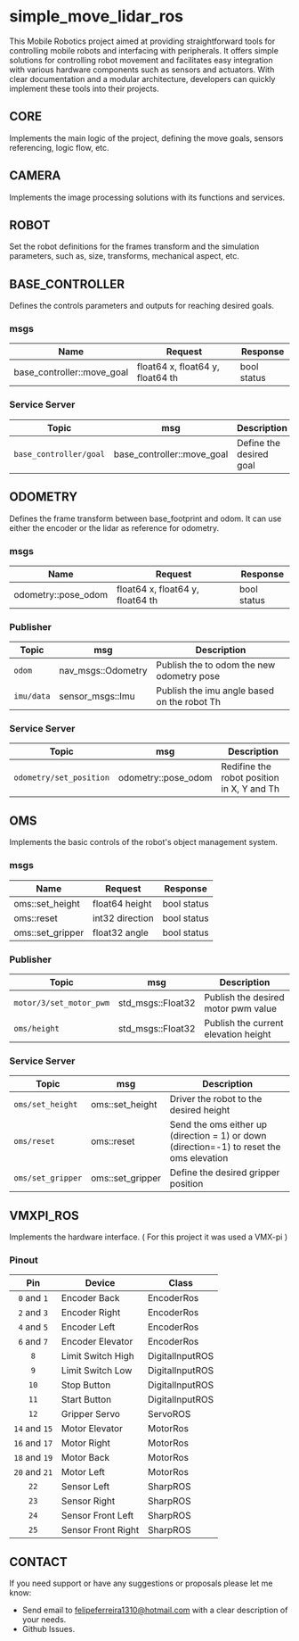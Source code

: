 # simple_move_lidar_ros

This Mobile Robotics project aimed at providing straightforward tools for controlling mobile robots and interfacing with peripherals. It offers simple solutions for controlling robot movement and facilitates easy integration with various hardware components such as sensors and actuators. With clear documentation and a modular architecture, developers can quickly implement these tools into their projects.

## CORE
Implements the main logic of the project, defining the move goals, sensors referencing, logic flow, etc.

## CAMERA
Implements the image processing solutions with its functions and services.

## ROBOT
Set the robot definitions for the frames transform and the simulation parameters, such as, size, transforms, mechanical aspect, etc.

## BASE_CONTROLLER
Defines the controls parameters and outputs for reaching desired goals.

### msgs
| **Name**            | **Request**                      | **Response** |
|---------------------|----------------------------------|--------------|
| base_controller::move_goal | float64 x, float64 y, float64 th | bool status  |

### Service Server
| **Topic**               | **msg**            | **Description**                             |
|-------------------------|--------------------|---------------------------------------------|
| `base_controller/goal` | base_controller::move_goal | Define the desired goal |

## ODOMETRY
Defines the frame transform between base_footprint and odom. It can use either the encoder or the lidar as reference for odometry.

### msgs
| **Name**            | **Request**                      | **Response** |
|---------------------|----------------------------------|--------------|
| odometry::pose_odom | float64 x, float64 y, float64 th | bool status  |

### Publisher
| **Topic**               | **msg**            | **Description**                             |
|-------------------------|--------------------|---------------------------------------------|
| `odom`                  | nav_msgs::Odometry | Publish the to odom the new odometry pose   |
| `imu/data`              | sensor_msgs::Imu   | Publish the imu angle based on the robot Th |

### Service Server
| **Topic**               | **msg**            | **Description**                             |
|-------------------------|--------------------|---------------------------------------------|
| `odometry/set_position` | odometry::pose_odom | Redifine the robot position in X, Y and Th |

## OMS
Implements the basic controls of the robot's object management system.

### msgs
| **Name**            | **Request**                      | **Response** |
|---------------------|----------------------------------|--------------|
| oms::set_height     | float64 height                   | bool status  |
| oms::reset          | int32 direction                  | bool status  |
| oms::set_gripper    | float32 angle                    | bool status  |


### Publisher
| **Topic**               | **msg**           | **Description**                      |
|-------------------------|-------------------|--------------------------------------|
| `motor/3/set_motor_pwm` | std_msgs::Float32 | Publish the desired motor pwm value  |
| `oms/height`            | std_msgs::Float32 | Publish the current elevation height |

### Service Server
| **Topic**               | **msg**            | **Description**                             |
|-------------------------|--------------------|---------------------------------------------|
| `oms/set_height` | oms::set_height | Driver the robot to the desired height |
| `oms/reset` | oms::reset | Send the oms either up (direction = 1) or down (direction=-1) to reset the oms elevation |
| `oms/set_gripper` | oms::set_gripper | Define the desired gripper position |


## VMXPI_ROS
Implements the hardware interface. ( For this project it was used a VMX-pi )

### Pinout
| **Pin** | **Device** | **Class** |
|:-:|--------------------|------------------|
| `0` and `1` | Encoder Back | EncoderRos |
| `2` and `3` | Encoder Right | EncoderRos |
| `4` and `5` | Encoder Left | EncoderRos |
| `6` and `7` | Encoder Elevator | EncoderRos |
| `8` | Limit Switch High | DigitalInputROS |
| `9` | Limit Switch Low | DigitalInputROS |
| `10` | Stop Button  | DigitalInputROS |
| `11` | Start Button | DigitalInputROS |
| `12` | Gripper Servo | ServoROS |
| `14` and `15` | Motor Elevator | MotorRos |
| `16` and `17` | Motor Right | MotorRos |
| `18` and `19` | Motor Back | MotorRos |
| `20` and `21` | Motor Left | MotorRos |
| `22` | Sensor Left | SharpROS |
| `23` | Sensor Right | SharpROS |
| `24` | Sensor Front Left | SharpROS |
| `25` | Sensor Front Right | SharpROS |










## CONTACT
If you need support or have any suggestions or proposals please let me know:

- Send email to felipeferreira1310@hotmail.com with a clear description of your needs.
- Github Issues.
